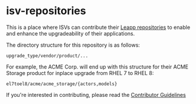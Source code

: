 # isv-repositories

This is a place where ISVs can contribute their [Leapp repositories](https://leapp.readthedocs.io/en/latest/terminology.html#repository) to enable and enhance the upgradeability of their applications.

The directory structure for this repository is as follows:
```
upgrade_type/vendor/product/...
```

For example, the ACME Corp. will end up with this structure for their ACME Storage product
for inplace upgrade from RHEL 7 to RHEL 8:
```
el7toel8/acme/acme_storage/{actors,models}
```

If you're interested in contributing, please read the [Contributor Guidelines](https://github.com/oamg/leapp-guidelines/blob/master/contributing-guidelines.rst)

